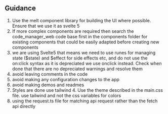 ## Guidance

1. Use the melt component library for building the UI where possible. Ensure that we use it as svelte 5
2. If more complex components are required then search the code_manager_web code base first in the components folder for existing components that could be easily adapted before creating new components
3. we are using Svelte5 that means we need to use runes for managing state ($state) and $effect for side effects etc, and do not use the on:click syntax as it is depreciated we use onclick instead. Check when done that there are no depreciated warnings and resolve them
4. avoid leaving comments in the code
5. avoid making any configuration changes to the app
6. avoid making demos and readmes
7. Styles are done use tailwind 4. Use the theme described in the main.css file. use tailwind and not the css variables for colors
8. using the request.ts file for matching api request rather than the fetch api directly
